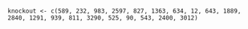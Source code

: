 ```R60, 968, 3297, 1200, 858, 646, 992, 2507, 2037, 546, 2929, 1171, 1389, 1958, 3149, 1165, 2257, 2120, 65, 1571) 

knockout <- c(589, 232, 983, 2597, 827, 1363, 634, 12, 643, 1889, 2840, 1291, 939, 811, 3290, 525, 90, 543, 2400, 3012)
```